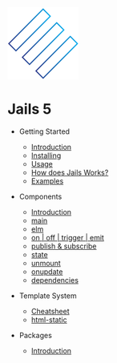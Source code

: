 <div class="logo">
	<img class="jails" src="images/logo.svg" alt="" />
	<h1>Jails 5</h1>
</div>

- Getting Started
    - [Introduction](/)
    - [Installing](installing.md)
	- [Usage](usage.md)
	- [How does Jails Works?](how-it-works.md)
	- [Examples](examples.md)

- Components
	- [Introduction](components-intro.md)
	- [main](main.md)
	- [elm](elm.md)	
	- [on | off | trigger | emit](events.md)
	- [publish & subscribe](pubsub.md)
	- [state](state.md)
	- [unmount](unmount.md)
	- [onupdate](onupdate.md)
	- [dependencies](dependencies.md)

- Template System
	- [Cheatsheet](cheatsheet.md)
	- [html-static](html-static.md)

- Packages
	- [Introduction](packages.md)